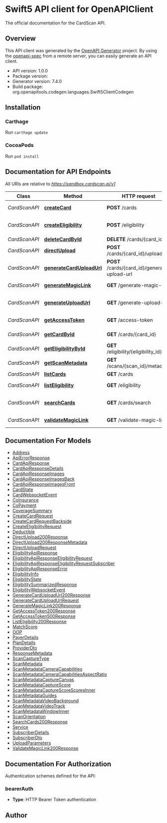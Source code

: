 # Swift5 API client for OpenAPIClient

The official documentation for the CardScan API.

## Overview
This API client was generated by the [OpenAPI Generator](https://openapi-generator.tech) project.  By using the [openapi-spec](https://github.com/OAI/OpenAPI-Specification) from a remote server, you can easily generate an API client.

- API version: 1.0.0
- Package version: 
- Generator version: 7.4.0
- Build package: org.openapitools.codegen.languages.Swift5ClientCodegen

## Installation

### Carthage

Run `carthage update`

### CocoaPods

Run `pod install`

## Documentation for API Endpoints

All URIs are relative to *https://sandbox.cardscan.ai/v1*

Class | Method | HTTP request | Description
------------ | ------------- | ------------- | -------------
*CardScanAPI* | [**createCard**](docs/CardScanAPI.md#createcard) | **POST** /cards | Creates a new card
*CardScanAPI* | [**createEligibility**](docs/CardScanAPI.md#createeligibility) | **POST** /eligibility | Create Eligibility Record
*CardScanAPI* | [**deleteCardById**](docs/CardScanAPI.md#deletecardbyid) | **DELETE** /cards/{card_id} | Delete Card
*CardScanAPI* | [**directUpload**](docs/CardScanAPI.md#directupload) | **POST** /cards/{card_id}/upload | Direct Upload
*CardScanAPI* | [**generateCardUploadUrl**](docs/CardScanAPI.md#generatecarduploadurl) | **POST** /cards/{card_id}/generate-upload-url | Card - Generate Upload URL
*CardScanAPI* | [**generateMagicLink**](docs/CardScanAPI.md#generatemagiclink) | **GET** /generate-magic-link | Generate Magic Link
*CardScanAPI* | [**generateUploadUrl**](docs/CardScanAPI.md#generateuploadurl) | **GET** /generate-upload-url | Generate an upload URL
*CardScanAPI* | [**getAccessToken**](docs/CardScanAPI.md#getaccesstoken) | **GET** /access-token | Access Token
*CardScanAPI* | [**getCardById**](docs/CardScanAPI.md#getcardbyid) | **GET** /cards/{card_id} | Get Card by ID
*CardScanAPI* | [**getEligibilityById**](docs/CardScanAPI.md#geteligibilitybyid) | **GET** /eligibility/{eligibility_id} | Get Eligibility
*CardScanAPI* | [**getScanMetadata**](docs/CardScanAPI.md#getscanmetadata) | **GET** /scans/{scan_id}/metadata | Get Scan Metadata
*CardScanAPI* | [**listCards**](docs/CardScanAPI.md#listcards) | **GET** /cards | List Cards
*CardScanAPI* | [**listEligibility**](docs/CardScanAPI.md#listeligibility) | **GET** /eligibility | List Eligibility
*CardScanAPI* | [**searchCards**](docs/CardScanAPI.md#searchcards) | **GET** /cards/search | Search Cards (200) OK
*CardScanAPI* | [**validateMagicLink**](docs/CardScanAPI.md#validatemagiclink) | **GET** /validate-magic-link | Validate Magic Link


## Documentation For Models

 - [Address](docs/Address.md)
 - [ApiErrorResponse](docs/ApiErrorResponse.md)
 - [CardApiResponse](docs/CardApiResponse.md)
 - [CardApiResponseDetails](docs/CardApiResponseDetails.md)
 - [CardApiResponseImages](docs/CardApiResponseImages.md)
 - [CardApiResponseImagesBack](docs/CardApiResponseImagesBack.md)
 - [CardApiResponseImagesFront](docs/CardApiResponseImagesFront.md)
 - [CardState](docs/CardState.md)
 - [CardWebsocketEvent](docs/CardWebsocketEvent.md)
 - [CoInsurance](docs/CoInsurance.md)
 - [CoPayment](docs/CoPayment.md)
 - [CoverageSummary](docs/CoverageSummary.md)
 - [CreateCardRequest](docs/CreateCardRequest.md)
 - [CreateCardRequestBackside](docs/CreateCardRequestBackside.md)
 - [CreateEligibilityRequest](docs/CreateEligibilityRequest.md)
 - [Deductible](docs/Deductible.md)
 - [DirectUpload200Response](docs/DirectUpload200Response.md)
 - [DirectUpload200ResponseMetadata](docs/DirectUpload200ResponseMetadata.md)
 - [DirectUploadRequest](docs/DirectUploadRequest.md)
 - [EligibilityApiResponse](docs/EligibilityApiResponse.md)
 - [EligibilityApiResponseEligibilityRequest](docs/EligibilityApiResponseEligibilityRequest.md)
 - [EligibilityApiResponseEligibilityRequestSubscriber](docs/EligibilityApiResponseEligibilityRequestSubscriber.md)
 - [EligibilityApiResponseError](docs/EligibilityApiResponseError.md)
 - [EligibilityInfo](docs/EligibilityInfo.md)
 - [EligibilityState](docs/EligibilityState.md)
 - [EligibilitySummarizedResponse](docs/EligibilitySummarizedResponse.md)
 - [EligibilityWebsocketEvent](docs/EligibilityWebsocketEvent.md)
 - [GenerateCardUploadUrl200Response](docs/GenerateCardUploadUrl200Response.md)
 - [GenerateCardUploadUrlRequest](docs/GenerateCardUploadUrlRequest.md)
 - [GenerateMagicLink200Response](docs/GenerateMagicLink200Response.md)
 - [GetAccessToken200Response](docs/GetAccessToken200Response.md)
 - [GetAccessToken500Response](docs/GetAccessToken500Response.md)
 - [ListEligibility200Response](docs/ListEligibility200Response.md)
 - [MatchScore](docs/MatchScore.md)
 - [OOP](docs/OOP.md)
 - [PayerDetails](docs/PayerDetails.md)
 - [PlanDetails](docs/PlanDetails.md)
 - [ProviderDto](docs/ProviderDto.md)
 - [ResponseMetadata](docs/ResponseMetadata.md)
 - [ScanCaptureType](docs/ScanCaptureType.md)
 - [ScanMetadata](docs/ScanMetadata.md)
 - [ScanMetadataCameraCapabilities](docs/ScanMetadataCameraCapabilities.md)
 - [ScanMetadataCameraCapabilitiesAspectRatio](docs/ScanMetadataCameraCapabilitiesAspectRatio.md)
 - [ScanMetadataCaptureCanvas](docs/ScanMetadataCaptureCanvas.md)
 - [ScanMetadataCaptureScore](docs/ScanMetadataCaptureScore.md)
 - [ScanMetadataCaptureScoreScoresInner](docs/ScanMetadataCaptureScoreScoresInner.md)
 - [ScanMetadataGuides](docs/ScanMetadataGuides.md)
 - [ScanMetadataVideoBackground](docs/ScanMetadataVideoBackground.md)
 - [ScanMetadataVideoTrack](docs/ScanMetadataVideoTrack.md)
 - [ScanMetadataWindowInner](docs/ScanMetadataWindowInner.md)
 - [ScanOrientation](docs/ScanOrientation.md)
 - [SearchCards200Response](docs/SearchCards200Response.md)
 - [Service](docs/Service.md)
 - [SubscriberDetails](docs/SubscriberDetails.md)
 - [SubscriberDto](docs/SubscriberDto.md)
 - [UploadParameters](docs/UploadParameters.md)
 - [ValidateMagicLink200Response](docs/ValidateMagicLink200Response.md)


<a id="documentation-for-authorization"></a>
## Documentation For Authorization


Authentication schemes defined for the API:
<a id="bearerAuth"></a>
### bearerAuth

- **Type**: HTTP Bearer Token authentication


## Author



